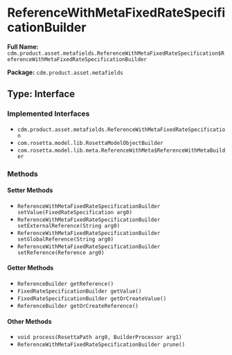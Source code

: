 # ReferenceWithMetaFixedRateSpecificationBuilder

**Full Name:** `cdm.product.asset.metafields.ReferenceWithMetaFixedRateSpecification$ReferenceWithMetaFixedRateSpecificationBuilder`

**Package:** `cdm.product.asset.metafields`

## Type: Interface

### Implemented Interfaces

- `cdm.product.asset.metafields.ReferenceWithMetaFixedRateSpecification`
- `com.rosetta.model.lib.RosettaModelObjectBuilder`
- `com.rosetta.model.lib.meta.ReferenceWithMeta$ReferenceWithMetaBuilder`

### Methods

#### Setter Methods

- `ReferenceWithMetaFixedRateSpecificationBuilder setValue(FixedRateSpecification arg0)`
- `ReferenceWithMetaFixedRateSpecificationBuilder setExternalReference(String arg0)`
- `ReferenceWithMetaFixedRateSpecificationBuilder setGlobalReference(String arg0)`
- `ReferenceWithMetaFixedRateSpecificationBuilder setReference(Reference arg0)`

#### Getter Methods

- `ReferenceBuilder getReference()`
- `FixedRateSpecificationBuilder getValue()`
- `FixedRateSpecificationBuilder getOrCreateValue()`
- `ReferenceBuilder getOrCreateReference()`

#### Other Methods

- `void process(RosettaPath arg0, BuilderProcessor arg1)`
- `ReferenceWithMetaFixedRateSpecificationBuilder prune()`

